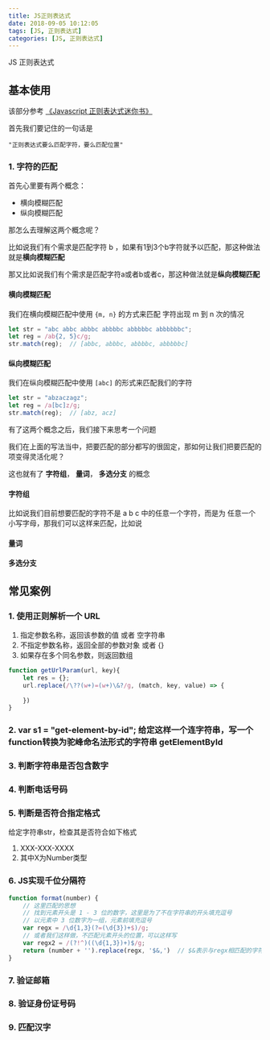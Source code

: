 ```yaml
---
title: JS正则表达式
date: 2018-09-05 10:12:05
tags: [JS, 正则表达式]
categories: [JS, 正则表达式]
---
```


JS 正则表达式

## 基本使用

该部分参考 [《Javascript 正则表达式迷你书》](http://pbjzbmlq3.bkt.clouddn.com/JavaScript%E6%AD%A3%E5%88%99%E8%A1%A8%E8%BE%BE%E5%BC%8F%E8%BF%B7%E4%BD%A0%E4%B9%A6.pdf)

首先我们要记住的一句话是 

`"正则表达式要么匹配字符，要么匹配位置"`

### 1. 字符的匹配

首先心里要有两个概念： 

* 横向模糊匹配
* 纵向模糊匹配

那怎么去理解这两个概念呢？

比如说我们有个需求是匹配字符 b ，如果有1到3个b字符就予以匹配，那这种做法就是**横向模糊匹配**

那又比如说我们有个需求是匹配字符a或者b或者c，那这种做法就是**纵向模糊匹配**

#### 横向模糊匹配

我们在横向模糊匹配中使用 `{m, n}` 的方式来匹配 字符出现 m 到 n 次的情况

``` javascript
let str = "abc abbc abbbc abbbbc abbbbbc abbbbbbc";
let reg = /ab{2, 5}c/g;
str.match(reg);  // [abbc, abbbc, abbbbc, abbbbbc]
```



#### 纵向模糊匹配

我们在纵向模糊匹配中使用 `[abc]` 的形式来匹配我们的字符

``` javascript
let str = "abzaczagz";
let reg = /a[bc]z/g;
str.match(reg);  // [abz, acz]
```



有了这两个概念之后，我们接下来思考一个问题

我们在上面的写法当中，把要匹配的部分都写的很固定，那如何让我们把要匹配的项变得灵活化呢？

这也就有了 **字符组**， **量词**， **多选分支** 的概念

#### 字符组

比如说我们目前想要匹配的字符不是 a b c 中的任意一个字符，而是为 任意一个小写字母，那我们可以这样来匹配，比如说



#### 量词





#### 多选分支





## 常见案例

### 1. 使用正则解析一个 URL

1. 指定参数名称，返回该参数的值 或者 空字符串
2. 不指定参数名称，返回全部的参数对象 或者 {}
3. 如果存在多个同名参数，则返回数组

``` javascript
function getUrlParam(url, key){
    let res = {};
    url.replace(/\??(w+)=(w+)\&?/g, (match, key, value) => {
        
    })
}
```



### 2. var s1 = "get-element-by-id"; 给定这样一个连字符串，写一个function转换为驼峰命名法形式的字符串 getElementById



### 3. 判断字符串是否包含数字



### 4. 判断电话号码



### 5. 判断是否符合指定格式

给定字符串str，检查其是否符合如下格式

1. XXX-XXX-XXXX
2. 其中X为Number类型

### 6. JS实现千位分隔符

``` javascript
function format(number) {     
    // 这里匹配的思想
    // 找到元素开头是 1 - 3 位的数字，这里是为了不在字符串的开头填充逗号
    // 以元素中 3 位数字为一组，元素前填充逗号
    var regx = /\d{1,3}(?=(\d{3})+$)/g;  
    // 或者我们这样做，不匹配元素开头的位置，可以这样写
    var regx2 = /(?!^)((\d{1,3})+)$/g;
    return (number + '').replace(regx, '$&,')  // $&表示与regx相匹配的字符串 
}
```

### 7. 验证邮箱



### 8. 验证身份证号码



### 9. 匹配汉字



